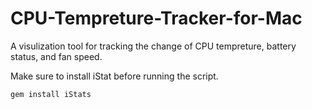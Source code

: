 # CPU-Tempreture-Tracker-for-Mac
A visulization tool for tracking the change of CPU tempreture, battery status, and fan speed.

Make sure to install iStat before running the script.
``` bash
gem install iStats
```
